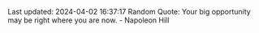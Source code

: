 Last updated: 2024-04-02 16:37:17
Random Quote: Your big opportunity may be right where you are now. - Napoleon Hill